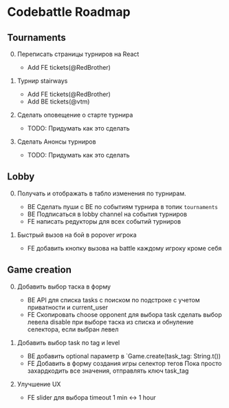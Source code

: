 # Codebattle Roadmap

## Tournaments

0. Переписать страницы турниров на React

   - Add FE tickets(@RedBrother)

1. Турнир stairways

   - Add FE tickets(@RedBrother)
   - Add BE tickets(@vtm)

2. Сделать оповещение о старте турнира

   - TODO: Придумать как это сделать

3. Сделать Анонсы турниров

   - TODO: Придумать как это сделать

## Lobby

0. Получать и отображать в табло изменения по турнирам.

   - BE Сделать пуши с BE по событиям турнира в топик `tournaments`
   - BE Подписаться в lobby channel на события турниров
   - FE написать редукторы для всех событий турниров

1. Быстрый вызов на бой в popover игрока
   - FE добавить кнопку вызова на battle каждому игроку кроме себя

## Game creation

0. Добавить выбор таска в форму

   - BE API для списка tasks с поиском по подстроке
     с учетом приватности и current_user
   - FE Скопировать choose opponent для выбора task
     сделать выбор левела disable при выборе таска из списка
     и обнуление селектора, если выбран левел

1. Добавить выбор task по tag и level

   - BE добавить optional параметр в
     `Game.create(task_tag: String.t())
   - FE Добавить в форму создания игры селектор тегов
     Пока просто захардкодить все значения, отправлять ключ task_tag

2. Улучшение UX
   - FE slider для выбора timeout 1 min <-> 1 hour

